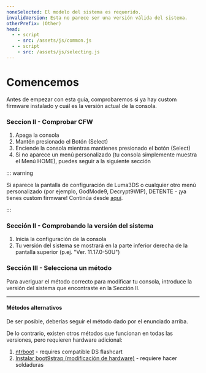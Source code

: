 ```yaml
---
noneSelected: El modelo del sistema es requerido.
invalidVersion: Esta no parece ser una versión válida del sistema.
otherPrefix: (Other)
head:
  - - script
    - src: /assets/js/common.js
  - - script
    - src: /assets/js/selecting.js
---
```


# Comencemos

Antes de empezar con esta guía, comprobaremos si ya hay custom firmware instalado y cuál es la versión actual de la consola.

### Seccion II - Comprobar CFW

1. Apaga la consola
2. Mantén presionado el Botón (Select)
3. Enciende la consola mientras mantienes presionado el botón (Select)
4. Si no aparece un menú personalizado (tu consola simplemente muestra el Menú HOME), puedes seguir a la siguiente sección

::: warning

Si aparece la pantalla de configuración de Luma3DS o cualquier otro menú personalizado (por ejemplo, GodMode9, Decrypt9WIP), DETENTE - ¡ya tienes custom firmware! Continúa desde [aquí](checking-for-cfw#what-to-do-next).

:::

### Sección II - Comprobando la versión del sistema

1. Inicia la configuración de la consola
2. Tu versión del sistema se mostrará en la parte inferior derecha de la pantalla superior (p.ej. "Ver. 11.17.0-50U")

### Sección III - Selecciona un método

Para averiguar el método correcto para modificar tu consola, introduce la versión del sistema que encontraste en la Sección II.

<!--@include: @/_internal/consoleVersionSelect.html -->

---

#### Métodos alternativos

De ser posible, deberías seguir el método dado por el enunciado arriba.

De lo contrario, existen otros métodos que funcionan en todas las versiones, pero requieren hardware adicional:

1. [ntrboot](ntrboot) - requires compatible DS flashcart
2. [Instalar boot9strap (modificación de hardware)](installing-boot9strap-\(hardmod\)) - requiere hacer soldaduras
